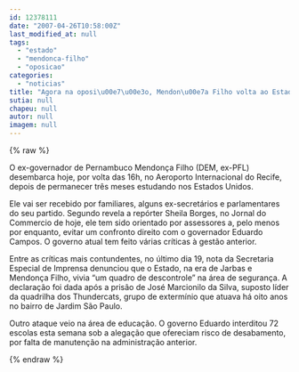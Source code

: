 ```yaml
---
id: 12378111
date: "2007-04-26T10:58:00Z"
last_modified_at: null
tags:
  - "estado"
  - "mendonca-filho"
  - "oposicao"
categories:
  - "noticias"
title: "Agora na oposi\u00e7\u00e3o, Mendon\u00e7a Filho volta ao Estado hoje \u00e0 tarde"
sutia: null
chapeu: null
autor: null
imagem: null
---
```

{% raw %}
<p><P>O ex-governador de Pernambuco Mendonça Filho (DEM, ex-PFL) desembarca hoje,&nbsp;por volta das 16h, no Aeroporto Internacional do Recife, depois de permanecer três meses estudando nos Estados Unidos.</P></p>
<p><P>Ele vai ser recebido por&nbsp;familiares, alguns ex-secretários e parlamentares do seu partido. Segundo revela a repórter Sheila Borges, no Jornal do Commercio de hoje, ele tem sido orientado por assessores a, pelo menos por enquanto, evitar um confronto direito com o governador Eduardo Campos. O governo atual tem feito várias críticas à gestão anterior. </P></p>
<p><P>Entre as críticas mais contundentes, no&nbsp;último dia 19, nota da&nbsp;Secretaria Especial de Imprensa denunciou que o Estado, na era de Jarbas e Mendonça Filho, vivia “um quadro de descontrole” na área de segurança. A declaração foi dada após a prisão de José Marcionilo da Silva, suposto líder da quadrilha dos Thundercats, grupo de extermínio que atuava há oito anos no bairro de Jardim São Paulo.</P></p>
<p><P>Outro ataque veio na área de educação. O governo Eduardo interditou 72 escolas esta semana sob a alegação que ofereciam risco de desabamento, por falta de manutenção na administração anterior.</P> </p>
{% endraw %}